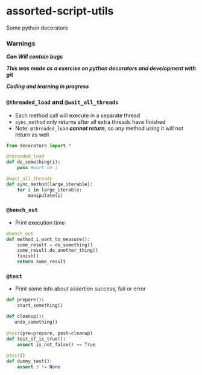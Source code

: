 # assorted-script-utils
Some python decorators

### Warnings
***~~Can~~ Will contain bugs***

***This was made as a exercise on python decorators and development with git***

***Coding and learning in progress***

### ```@threaded_load``` and ```@wait_all_threads```
- Each method call will execute in a separate thread
- ```sync_method``` only returns after all extra threads have finished
- Note: ```@threaded_load``` ***cannot return***, so any method using it will not return as well
```python
from decorators import *

@threaded_load
def do_something(i):
    pass #work on i

@wait_all_threads
def sync_method(large_iterable):
    for i in large_iterable:
        manipulate(i)
```


### ```@bench_out```
- Print execution time
```python
@bench_out
def method_i_want_to_measure():
    some_result = do_something()
    some_result.do_another_thing()
    finish()
    return some_result
```


### ```@test```
- Print some info about assertion success, fail or error
```python
def prepare():
    start_something()

def cleanup():
   undo_something()
   
@test(pre=prepare, post=cleanup)
def test_if_is_true():
    assert is_not_false() == True
    
@test()
def dummy_test():
    assert 3 != None
```
